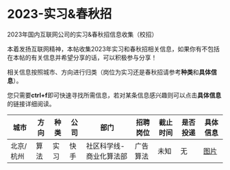 # 2023-实习&春秋招
2023年国内互联网公司的实习&amp;春秋招信息收集（校招）


本着发扬互联网精神，本帖收集2023年实习和春秋招相关信息，如果你有不包括在本帖的有关信息并希望分享的话，可以积极参与分享！


相关信息按照城市、方向进行归类（岗位为实习还是春秋招请参考**种类**和**具体信息**）。


您只需要**ctrl+f**即可快速寻找所需信息，若对某条信息感兴趣则可以点击**具体信息**的链接详细阅读。


| 城市      | 方向 | 种类 | 公司 | 部门                    | 招聘岗位 | 截止时间 | 是否投递 | 具体信息                                                  |
| ---      | ---  | --- | --- | ----------------------  | ------ | ----    | ------ | ---------------------------------------------------------|
| 北京/杭州 | 算法 | 实习 | 快手 | 社区科学线-商业化算法部 | 广告算法 | 未知          | 无      | [图片](Image/快手-广告算法-实习.jpg)                        |





